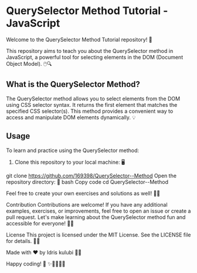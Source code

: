 # QuerySelector Method Tutorial - JavaScript

Welcome to the QuerySelector Method Tutorial repository! 🎉

This repository aims to teach you about the QuerySelector method in JavaScript, a powerful tool for selecting elements in the DOM (Document Object Model). 🖱️🔍

## What is the QuerySelector Method?

The QuerySelector method allows you to select elements from the DOM using CSS selector syntax. It returns the first element that matches the specified CSS selector(s). This method provides a convenient way to access and manipulate DOM elements dynamically. 💡

## Usage

To learn and practice using the QuerySelector method:

1. Clone this repository to your local machine: 🖥️

git clone https://github.com/169398/QuerySelector--Method
Open the repository directory: 📂
bash
Copy code
cd QuerySelector--Method

Feel free to create your own exercises and solutions as well! 🧠💡

Contribution
Contributions are welcome! If you have any additional examples, exercises, or improvements, feel free to open an issue or create a pull request. Let's make learning about the QuerySelector method fun and accessible for everyone! 🤝🚀

License
This project is licensed under the MIT License. See the LICENSE file for details. 📜🔏

Made with ❤️ by Idris kulubi 👨‍💻

Happy coding! 🤗 ✨👩‍💻👨‍💻
